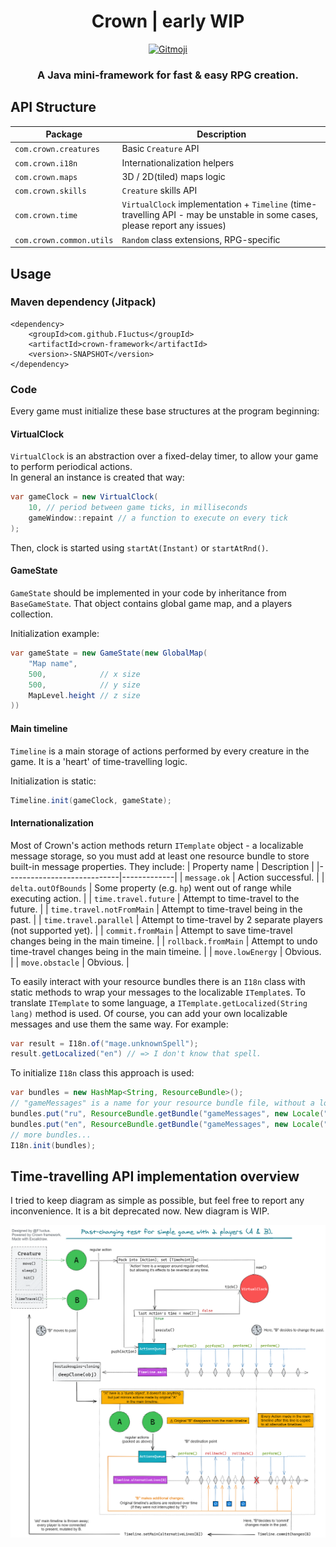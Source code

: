 <h1 align="center">Crown | early WIP</h1>

<p align="center">
    <a href="https://gitmoji.carloscuesta.me">
        <img src="https://img.shields.io/badge/gitmoji-%20😜%20😍-FFDD67.svg?style=flat-square"
             alt="Gitmoji">
    </a>
</p>

<h3 align="center">A Java mini-framework for fast &amp; easy RPG creation.</h3>

## API Structure

| Package | Description |
|-|-|
| `com.crown.creatures`    | Basic `Creature` API
| `com.crown.i18n`         | Internationalization helpers
| `com.crown.maps`         | 3D / 2D(tiled) maps logic
| `com.crown.skills`       | `Creature` skills API
| `com.crown.time`         | `VirtualClock` implementation + `Timeline` (time-travelling API - may be unstable in some cases, please report any issues)
| `com.crown.common.utils` | `Random` class extensions, RPG-specific

## Usage

### Maven dependency (Jitpack)

```
<dependency>
    <groupId>com.github.F1uctus</groupId>
    <artifactId>crown-framework</artifactId>
    <version>-SNAPSHOT</version>
</dependency>
```

### Code

Every game must initialize these base structures at the program beginning:

#### VirtualClock

`VirtualClock` is an abstraction over a fixed-delay timer, to allow your game to perform periodical actions.<br>
In general an instance is created that way:
```java
var gameClock = new VirtualClock(
    10, // period between game ticks, in milliseconds
    gameWindow::repaint // a function to execute on every tick
);
```
Then, clock is started using `startAt(Instant)` or `startAtRnd()`.

#### GameState

`GameState` should be implemented in your code by inheritance from `BaseGameState`.
That object contains global game map, and a players collection.

Initialization example:
```java
var gameState = new GameState(new GlobalMap(
    "Map name",
    500,            // x size
    500,            // y size
    MapLevel.height // z size
))
```

#### Main timeline

`Timeline` is a main storage of actions performed by every creature in the game.
It is a 'heart' of time-travelling logic.

Initialization is static:
```java
Timeline.init(gameClock, gameState);
```

#### Internationalization

Most of Crown's action methods return `ITemplate` object - a localizable message storage,
so you must add at least one resource bundle to store built-in message properties. They include:
| Property name              | Description |
|----------------------------|-------------|
| `message.ok`               | Action successful. |
| `delta.outOfBounds`        | Some property (e.g. `hp`) went out of range while executing action. |
| `time.travel.future`       | Attempt to time-travel to the future. |
| `time.travel.notFromMain`  | Attempt to time-travel being in the past. |
| `time.travel.parallel`     | Attempt to time-travel by 2 separate players (not supported yet). |
| `commit.fromMain`          | Attempt to save time-travel changes being in the main timeine. |
| `rollback.fromMain`        | Attempt to undo time-travel changes being in the main timeine. |
| `move.lowEnergy`           | Obvious. |
| `move.obstacle`            | Obvious. |

To easily interact with your resource bundles there is an `I18n` class with static methods to wrap your messages to the localizable `ITemplate`s.
To translate `ITemplate` to some language, a `ITemplate.getLocalized(String lang)` method is used.
Of course, you can add your own localizable messages and use them the same way.
For example:
```java
var result = I18n.of("mage.unknownSpell");
result.getLocalized("en") // => I don't know that spell.
```

To initialize `I18n` class this approach is used:
```java
var bundles = new HashMap<String, ResourceBundle>();
// "gameMessages" is a name for your resource bundle file, without a locale.
bundles.put("ru", ResourceBundle.getBundle("gameMessages", new Locale("ru_RU")));
bundles.put("en", ResourceBundle.getBundle("gameMessages", new Locale("en_US")));
// more bundles...
I18n.init(bundles);
```

## Time-travelling API implementation overview

I tried to keep diagram as simple as possible, but feel free to report any inconvenience.
It is a bit deprecated now. New diagram is WIP.

![Crown time travelling API overview](/images/crown-timelines-overview.png)
